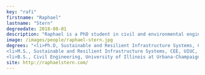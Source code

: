 ```yaml
---
key: "rafi"
firstname: "Raphael"
lastname: "Stern"
degreedate: 2018-08-01
description: "Raphael is a PhD student in civil and environmental engineering at the University of Illinois at Urbana-Champaign and visiting scholar at Vanderbilt University studying sustainable and resilient infrastructure systems (SRIS) with a focus in transportation cyber-physical systems..."
image: /images/people/raphael-stern.jpg
degrees: "<li>Ph.D, Sustainable and Resilient Infrastructure Systems, CEE, UIUC 2018 (expected)</li>
<li>M.S., Sustainable and Resilient Infrastructure Systems, CEE, UIUC, 2015</li>
<li>B.S., Civil Engineering, University of Illinois at Urbana-Champaign, 2013</li>"
site: http://raphaelstern.com/
---
```

